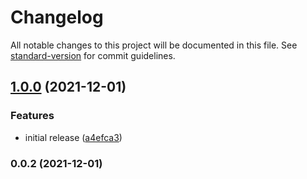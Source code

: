 # Changelog

All notable changes to this project will be documented in this file. See [standard-version](https://github.com/conventional-changelog/standard-version) for commit guidelines.

## [1.0.0](https://github.com/valentine195/obsidian-image-window/compare/0.0.2...1.0.0) (2021-12-01)


### Features

* initial release ([a4efca3](https://github.com/valentine195/obsidian-image-window/commit/a4efca3475c6973d0a2ca5a06b2c5b8f2e3f9d7f))

### 0.0.2 (2021-12-01)
